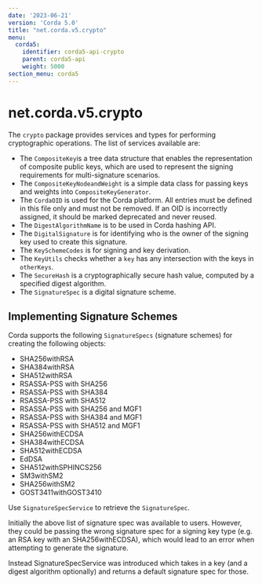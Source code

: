 ```yaml
---
date: '2023-06-21'
version: 'Corda 5.0'
title: "net.corda.v5.crypto"
menu:
  corda5:
    identifier: corda5-api-crypto
    parent: corda5-api
    weight: 5000
section_menu: corda5
---
```

# net.corda.v5.crypto

The `crypto` package provides services and types for performing cryptographic operations. The list of services available are:

* The `CompositeKey`is a tree data structure that enables the representation of composite public keys, which are used to represent the signing requirements for multi-signature scenarios.
* The `CompositeKeyNodeandWeight` is a simple data class for passing keys and weights into `CompositeKeyGenerator`.
* The `CordaOID` is used for the Corda platform. All entries must be defined in this file only and must not be removed. If an OID is incorrectly assigned, it should be marked deprecated and never reused.
* The `DigestAlgorithmName` is to be used in Corda hashing API.
* The `DigitalSignature` is for identifying who is the owner of the signing key used to create this signature.
* The `KeySchemeCodes` is for signing and key derivation.
* The `KeyUtils` checks whether a `key` has any intersection with the keys in `otherKeys`.
* The `SecureHash` is a cryptographically secure hash value, computed by a specified digest algorithm.
* The `SignatureSpec`  is a digital signature scheme.

## Implementing Signature Schemes

Corda supports the following `SignatureSpecs` (signature schemes) for creating the following objects:

* SHA256withRSA
* SHA384withRSA
* SHA512withRSA
* RSASSA-PSS with SHA256
* RSASSA-PSS with SHA384
* RSASSA-PSS with SHA512
* RSASSA-PSS with SHA256 and MGF1
* RSASSA-PSS with SHA384 and MGF1
* RSASSA-PSS with SHA512 and MGF1
* SHA256withECDSA
* SHA384withECDSA
* SHA512withECDSA
* EdDSA
* SHA512withSPHINCS256
* SM3withSM2
* SHA256withSM2
* GOST3411withGOST3410

Use `SignatureSpecService` to retrieve the `SignatureSpec`.

Initially the above list of signature spec was available to users. However, they could be passing the wrong signature spec for a signing key type (e.g. an RSA key with an SHA256withECDSA), which would lead to an error when attempting to generate the signature.

Instead SignatureSpecService was introduced which takes in a key (and a digest algorithm optionally) and returns a default signature spec for those.